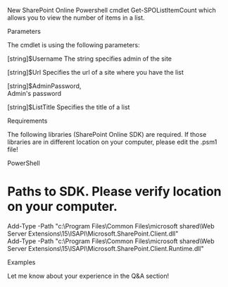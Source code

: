 New SharePoint Online Powershell cmdlet Get-SPOListItemCount which allows you to view the number of items in a list.

 

 

 

 

Parameters

 

The cmdlet is using the following parameters:

 [string]$Username
The string specifies admin of the site

[string]$Url
Specifies the url of a site where you have the list

[string]$AdminPassword,       
Admin's password

[string]$ListTitle
Specifies the title of a list

 

 

Requirements

 

The following libraries (SharePoint Online SDK) are required. If those libraries are in different location on your computer, please edit the .psm1 file!

PowerShell
# Paths to SDK. Please verify location on your computer.  
Add-Type -Path "c:\Program Files\Common Files\microsoft shared\Web Server Extensions\15\ISAPI\Microsoft.SharePoint.Client.dll"   
Add-Type -Path "c:\Program Files\Common Files\microsoft shared\Web Server Extensions\15\ISAPI\Microsoft.SharePoint.Client.Runtime.dll"  
 

 

 

Examples

 



 

 

 

 

 

Let me know about your experience in the Q&A section!
